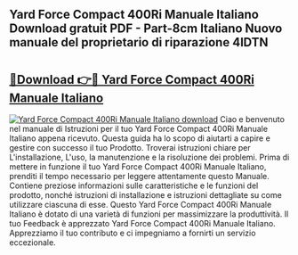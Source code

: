 ## Yard Force Compact 400Ri Manuale Italiano Download gratuit PDF - Part-8cm Italiano Nuovo manuale del proprietario di riparazione 4lDTN

# <h2><a href="http://dfg5in.blite.top/?on=Yard+Force+Compact+400Ri+Manuale+Italiano">🔗Download 👉🔴 Yard Force Compact 400Ri Manuale Italiano</a></h2>

[![Yard Force Compact 400Ri Manuale Italiano download](https://i.imgur.com/lujVjoI.png)](http://dfg5in.blite.top/?on=Yard+Force+Compact+400Ri+Manuale+Italiano)
Ciao e benvenuto nel manuale di Istruzioni per il tuo Yard Force Compact 400Ri Manuale Italiano appena ricevuto. Questa guida ha lo scopo di aiutarti a capire e gestire con successo il tuo Prodotto. Troverai istruzioni chiare per L'installazione, L'uso, la manutenzione e la risoluzione dei problemi. Prima di mettere in funzione il tuo Yard Force Compact 400Ri Manuale Italiano, prenditi il tempo necessario per leggere attentamente questo Manuale. Contiene preziose informazioni sulle caratteristiche e le funzioni del prodotto, nonché istruzioni di installazione e istruzioni dettagliate su come utilizzare ciascuna di esse. Questo Yard Force Compact 400Ri Manuale Italiano è dotato di una varietà di funzioni per massimizzare la produttività. Il tuo Feedback è apprezzato Yard Force Compact 400Ri Manuale Italiano. Apprezziamo il tuo contributo e ci impegniamo a fornirti un servizio eccezionale.
